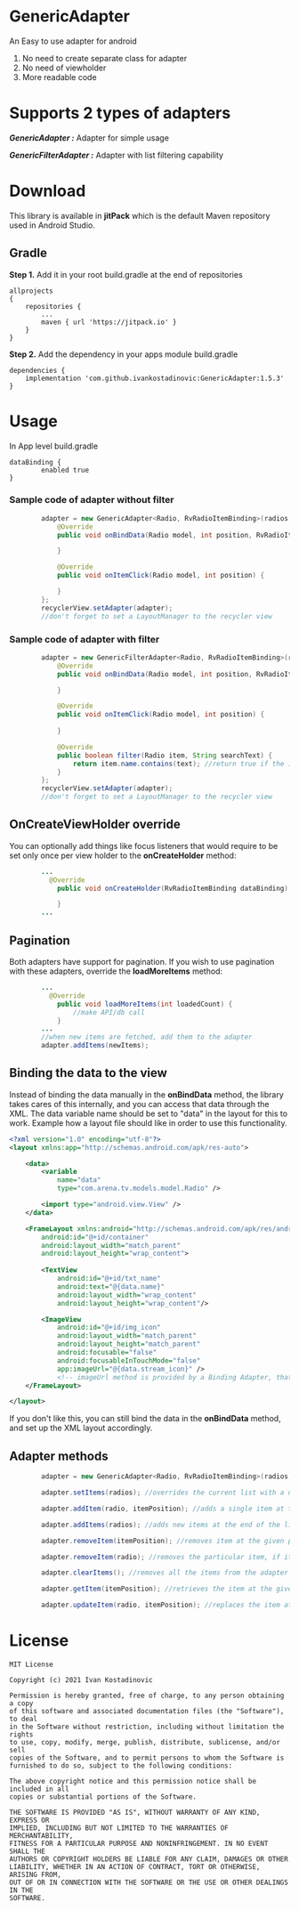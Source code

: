 # GenericAdapter 

An Easy to use adapter for android

1. No need to create separate class for adapter
2. No need of viewholder 
3. More readable code

# Supports 2 types of adapters
***GenericAdapter :*** Adapter for simple usage

***GenericFilterAdapter :*** Adapter with list filtering capability

# Download

This library is available in **jitPack** which is the default Maven repository used in Android Studio.

## Gradle 
**Step 1.** Add it in your root build.gradle at the end of repositories
```Gradle
allprojects 
{
	repositories {
		...
		maven { url 'https://jitpack.io' }
	}
}
```

**Step 2.** Add the dependency in your apps module build.gradle
```Gradle
dependencies {
    implementation 'com.github.ivankostadinovic:GenericAdapter:1.5.3'
}
```

# Usage

In App level build.gradle 
```Gradle
dataBinding {
        enabled true
}
```
### Sample code of adapter without filter
```Java
        adapter = new GenericAdapter<Radio, RvRadioItemBinding>(radios, R.layout.rv_radio_item) {
            @Override
            public void onBindData(Radio model, int position, RvRadioItemBinding dataBinding) {

            }

            @Override
            public void onItemClick(Radio model, int position) {

            }
        };
        recyclerView.setAdapter(adapter);
        //don't forget to set a LayoutManager to the recycler view
```
### Sample code of adapter with filter
```Java
        adapter = new GenericFilterAdapter<Radio, RvRadioItemBinding>(radios, R.layout.rv_radio_item, binding.editSearch) {
            @Override
            public void onBindData(Radio model, int position, RvRadioItemBinding dataBinding) {

            }

            @Override
            public void onItemClick(Radio model, int position) {
                
            }

            @Override
            public boolean filter(Radio item, String searchText) {
                return item.name.contains(text); //return true if the item matches the search text in the way you prefer
            }
        };
        recyclerView.setAdapter(adapter);
        //don't forget to set a LayoutManager to the recycler view
```

## OnCreateViewHolder override
You can optionally add things like focus listeners that would require to be set only once per view holder to the **onCreateHolder** method:
```Java
        ...
          @Override
            public void onCreateHolder(RvRadioItemBinding dataBinding) {

            }
        ...
```


## Pagination
Both adapters have support for pagination. If you wish to use pagination with these adapters, override the **loadMoreItems** method:
```java
        ...
          @Override
            public void loadMoreItems(int loadedCount) {
                //make API/db call
            }
        ...
        //when new items are fetched, add them to the adapter
        adapter.addItems(newItems);
```

## Binding the data to the view
Instead of binding the data manually in the **onBindData** method, the library takes cares of this internally, and you can access that data through the XML.
The data variable name should be set to "data" in the layout for this to work. Example how a layout file should like in order to use this functionality.
```xml
<?xml version="1.0" encoding="utf-8"?>
<layout xmlns:app="http://schemas.android.com/apk/res-auto">

    <data>
        <variable
            name="data"
            type="com.arena.tv.models.model.Radio" />

        <import type="android.view.View" />
    </data>

    <FrameLayout xmlns:android="http://schemas.android.com/apk/res/android"
        android:id="@+id/container"
        android:layout_width="match_parent"
        android:layout_height="wrap_content">
        
        <TextView
            android:id="@+id/txt_name"
            android:text="@{data.name}"
            android:layout_width="wrap_content"
            android:layout_height="wrap_content"/>

        <ImageView
            android:id="@+id/img_icon"
            android:layout_width="match_parent"
            android:layout_height="match_parent"
            android:focusable="false"
            android:focusableInTouchMode="false"
            app:imageUrl="@{data.stream_icon}" /> 
            <!-- imageUrl method is provided by a Binding Adapter, that is out of scope for this library-->
    </FrameLayout>

</layout>
```
If you don't like this, you can still bind the data in the **onBindData** method, and set up the XML layout accordingly.

## Adapter methods 
```java
        adapter = new GenericAdapter<Radio, RvRadioItemBinding>(radios, R.layout.rv_radio_item) {...}

        adapter.setItems(radios); //overrides the current list with a new list

        adapter.addItem(radio, itemPosition); //adds a single item at the given position

        adapter.addItems(radios); //adds new items at the end of the list

        adapter.removeItem(itemPosition); //removes item at the given position

        adapter.removeItem(radio); //removes the particular item, if it exists in the list

        adapter.clearItems(); //removes all the items from the adapter

        adapter.getItem(itemPosition); //retrieves the item at the given position

        adapter.updateItem(radio, itemPosition); //replaces the item at the position with a new item
```


# License

```
MIT License

Copyright (c) 2021 Ivan Kostadinovic

Permission is hereby granted, free of charge, to any person obtaining a copy
of this software and associated documentation files (the "Software"), to deal
in the Software without restriction, including without limitation the rights
to use, copy, modify, merge, publish, distribute, sublicense, and/or sell
copies of the Software, and to permit persons to whom the Software is
furnished to do so, subject to the following conditions:

The above copyright notice and this permission notice shall be included in all
copies or substantial portions of the Software.

THE SOFTWARE IS PROVIDED "AS IS", WITHOUT WARRANTY OF ANY KIND, EXPRESS OR
IMPLIED, INCLUDING BUT NOT LIMITED TO THE WARRANTIES OF MERCHANTABILITY,
FITNESS FOR A PARTICULAR PURPOSE AND NONINFRINGEMENT. IN NO EVENT SHALL THE
AUTHORS OR COPYRIGHT HOLDERS BE LIABLE FOR ANY CLAIM, DAMAGES OR OTHER
LIABILITY, WHETHER IN AN ACTION OF CONTRACT, TORT OR OTHERWISE, ARISING FROM,
OUT OF OR IN CONNECTION WITH THE SOFTWARE OR THE USE OR OTHER DEALINGS IN THE
SOFTWARE.
```

